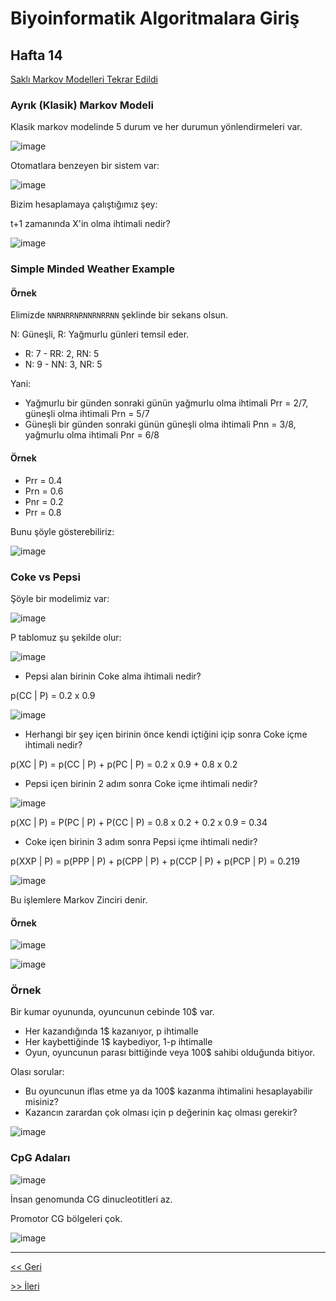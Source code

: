 # Biyoinformatik Algoritmalara Giriş
## Hafta 14

[Saklı Markov Modelleri Tekrar Edildi](https://github.com/LIIIs4ma/BiyoinformatikAG/blob/main/hafta13.md#saklı-markov-modelleri)

### Ayrık (Klasik) Markov Modeli 

Klasik markov modelinde 5 durum ve her durumun yönlendirmeleri var.

![image](https://user-images.githubusercontent.com/12685802/149080061-66d2524f-06a1-47ff-b3d3-a6ade2244313.png)

Otomatlara benzeyen bir sistem var:

![image](https://user-images.githubusercontent.com/12685802/149080126-944ac1e0-9e3c-44c7-bba6-9b245fd98f7f.png)

Bizim hesaplamaya çalıştığımız şey:

t+1 zamanında X'in olma ihtimali nedir?

![image](https://user-images.githubusercontent.com/12685802/149080189-3001bb88-98c8-42ce-b744-07f09aaf3d8a.png)

### Simple Minded Weather Example

#### Örnek

Elimizde `NNRNRRNRNNRNRRNN` şeklinde bir sekans olsun.

N: Güneşli, R: Yağmurlu günleri temsil eder.

- R: 7 - RR: 2, RN: 5
- N: 9 - NN: 3, NR: 5
 
 Yani:
 
 - Yağmurlu bir günden sonraki günün yağmurlu olma ihtimali Prr = 2/7, güneşli olma ihtimali Prn = 5/7
 - Güneşli bir günden sonraki günün güneşli olma ihtimali Pnn = 3/8, yağmurlu olma ihtimali Pnr = 6/8
 
#### Örnek

- Prr = 0.4
- Prn = 0.6
- Pnr = 0.2
- Prr = 0.8

Bunu şöyle gösterebiliriz:

![image](https://user-images.githubusercontent.com/12685802/149081262-d2baf9f4-af4f-4b57-ad52-53ae23fdfef0.png)

### Coke vs Pepsi

Şöyle bir modelimiz var:

![image](https://user-images.githubusercontent.com/12685802/149081380-6314072d-3d63-46ad-b4cd-b17b1efdaaca.png)

P tablomuz şu şekilde olur:

![image](https://user-images.githubusercontent.com/12685802/149081452-35c5004b-a0c8-462a-9d6a-5b369616b0fd.png)

- Pepsi alan birinin Coke alma ihtimali nedir?

p(CC | P) = 0.2 x 0.9

![image](https://user-images.githubusercontent.com/12685802/149081593-0763ba74-cb4f-4f6a-b452-db700270a55c.png)

- Herhangi bir şey içen birinin önce kendi içtiğini içip sonra Coke içme ihtimali nedir?

p(XC | P) = p(CC | P) + p(PC | P) = 0.2 x 0.9 + 0.8 x 0.2

- Pepsi içen birinin 2 adım sonra Coke içme ihtimali nedir?

![image](https://user-images.githubusercontent.com/12685802/149082630-a334a61a-9607-498b-8b66-6009d63bd709.png)

p(XC | P) = P(PC | P) + P(CC | P) = 0.8 x 0.2 + 0.2 x 0.9 = 0.34

- Coke içen birinin 3 adım sonra Pepsi içme ihtimali nedir?

p(XXP | P) = p(PPP | P) + p(CPP | P) + p(CCP | P) + p(PCP | P) = 0.219

![image](https://user-images.githubusercontent.com/12685802/149083178-fe78b6f8-fe5d-40a1-800e-7b3e1750f944.png)

Bu işlemlere Markov Zinciri denir.

#### Örnek

![image](https://user-images.githubusercontent.com/12685802/149083399-fc86eb9e-6603-4e9a-80e0-332ac57569b2.png)

![image](https://user-images.githubusercontent.com/12685802/149083504-4f394f64-a5a7-48aa-b163-cb0536301614.png)

### Örnek

Bir kumar oyununda, oyuncunun cebinde 10$ var.

- Her kazandığında 1$ kazanıyor, p ihtimalle
- Her kaybettiğinde 1$ kaybediyor, 1-p ihtimalle
- Oyun, oyuncunun parası bittiğinde veya 100$ sahibi olduğunda bitiyor.

Olası sorular:

- Bu oyuncunun iflas etme ya da 100$ kazanma ihtimalini hesaplayabilir misiniz?
- Kazancın zarardan çok olması için p değerinin kaç olması gerekir?

![image](https://user-images.githubusercontent.com/12685802/149084195-6f0d4fee-d805-4483-86c2-b4ad5f694619.png)

### CpG Adaları

![image](https://user-images.githubusercontent.com/12685802/149085494-799298f1-5d97-4b77-9619-9c6dae1daae4.png)

İnsan genomunda CG dinucleotitleri az. 

Promotor CG bölgeleri çok.

![image](https://user-images.githubusercontent.com/12685802/149085639-5a8d1b4a-cf31-412f-b7b9-d02d8bdf224a.png)

---

[<< Geri](https://github.com/LIIIs4ma/BiyoinformatikAG/blob/main/hafta13.md)

[>> İleri](https://github.com/LIIIs4ma/BiyoinformatikAG/blob/main/README.md)

